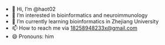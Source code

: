 - 👋 Hi, I’m @haot02
- 👀 I’m interested in bioinformatics and neuroimmunology
- 🌱 I’m currently learning bioinformatics in Zhejiang University
- 📫 How to reach me via 18258948233x@gmail.com
- 😄 Pronouns: him

<!---
haot02/haot02 is a ✨ special ✨ repository because its `README.md` (this file) appears on your GitHub profile.
You can click the Preview link to take a look at your changes.
--->
